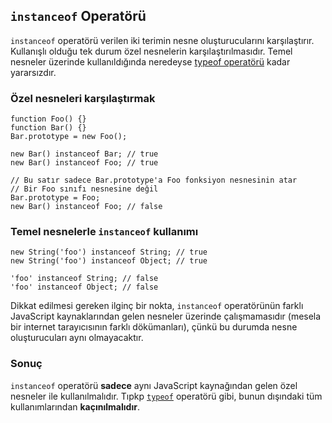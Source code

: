 ## `instanceof` Operatörü

`instanceof` operatörü verilen iki terimin nesne oluşturucularını karşılaştırır.
Kullanışlı olduğu tek durum özel nesnelerin karşılaştırılmasıdır. Temel nesneler
üzerinde kullanıldığında neredeyse [typeof operatörü](#types.typeof) kadar
yararsızdır.

### Özel nesneleri karşılaştırmak

    function Foo() {}
    function Bar() {}
    Bar.prototype = new Foo();

    new Bar() instanceof Bar; // true
    new Bar() instanceof Foo; // true

    // Bu satır sadece Bar.prototype'a Foo fonksiyon nesnesinin atar
    // Bir Foo sınıfı nesnesine değil
    Bar.prototype = Foo;
    new Bar() instanceof Foo; // false

### Temel nesnelerle `instanceof` kullanımı

    new String('foo') instanceof String; // true
    new String('foo') instanceof Object; // true

    'foo' instanceof String; // false
    'foo' instanceof Object; // false

Dikkat edilmesi gereken ilginç bir nokta, `instanceof` operatörünün farklı
JavaScript kaynaklarından gelen nesneler üzerinde çalışmamasıdır (mesela bir
internet tarayıcısının farklı dökümanları), çünkü bu durumda nesne
oluşturucuları aynı olmayacaktır.

### Sonuç

`instanceof` operatörü **sadece** aynı JavaScript kaynağından gelen özel 
nesneler ile kullanılmalıdır. Tıpkp [`typeof`](#types.typeof) operatörü gibi,
bunun dışındaki tüm kullanımlarından **kaçınılmalıdır**.


